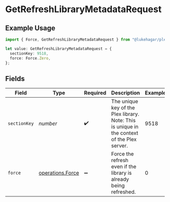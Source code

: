 # GetRefreshLibraryMetadataRequest

## Example Usage

```typescript
import { Force, GetRefreshLibraryMetadataRequest } from "@lukehagar/plexjs/sdk/models/operations";

let value: GetRefreshLibraryMetadataRequest = {
  sectionKey: 9518,
  force: Force.Zero,
};
```

## Fields

| Field                                                                                         | Type                                                                                          | Required                                                                                      | Description                                                                                   | Example                                                                                       |
| --------------------------------------------------------------------------------------------- | --------------------------------------------------------------------------------------------- | --------------------------------------------------------------------------------------------- | --------------------------------------------------------------------------------------------- | --------------------------------------------------------------------------------------------- |
| `sectionKey`                                                                                  | *number*                                                                                      | :heavy_check_mark:                                                                            | The unique key of the Plex library. <br/>Note: This is unique in the context of the Plex server.<br/> | 9518                                                                                          |
| `force`                                                                                       | [operations.Force](../../../sdk/models/operations/force.md)                                   | :heavy_minus_sign:                                                                            | Force the refresh even if the library is already being refreshed.                             | 0                                                                                             |